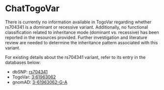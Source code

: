 # ChatTogoVar

There is currently no information available in TogoVar regarding whether rs704341 is a dominant or recessive variant. Additionally, no functional classification related to inheritance mode (dominant vs. recessive) has been reported in the resources provided. Further investigation and literature review are needed to determine the inheritance pattern associated with this variant.

For existing details about the rs704341 variant, refer to its entry in the databases below:
- dbSNP: [rs704341](https://identifiers.org/dbsnp/rs704341)
- TogoVar: [3:61963062](https://jmorp.megabank.tohoku.ac.jp/search?query=3%3A61963062)
- gnomAD: [3-61963062-G-A](https://gnomad.broadinstitute.org/variant/3-61963062-G-A?dataset=gnomad_r4)